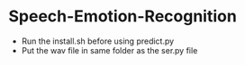 # Speech-Emotion-Recognition
- Run the install.sh before using predict.py
- Put the wav file in same folder as the ser.py file

